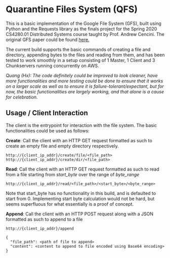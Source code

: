 # Quarantine Files System (QFS)

This is a basic implementation of the Google File System (GFS), built using Python and the Requests library as the finals project for the Spring 2020 CS4280.01 Distributed Systems course taught by Prof. Andrew Cencini. The original GFS paper could be found [here.](https://static.googleusercontent.com/media/research.google.com/en//archive/gfs-sosp2003.pdf)

The current build supports the basic commands of creating a file and directory, appending bytes to the files and reading from them, and has been tested to work smoothly in a setup consisting of 1 Master, 1 Client and 3 Chunkservers running concurrently on AWS.

*Quang (Hx): The code definitely could be improved to look cleaner, have more functionalities and more testing could be done to ensure that it works on a larger scale as well as to ensure it is failure-tolerant/expectant, but for now, the basic functionalities are largely working, and that alone is a cause for celebration.*

## Usage / Client Interaction

The client is the entrypoint for interaction with the file system. The basic functionalities could be used as follows:

**Create**: Call the client with an HTTP GET request formatted as such to create an empty file and empty directory respectively.

```
http://{client_ip_addr}/create/file/<file_path>
http://{client_ip_addr}/create/dir/<file_path>
```

**Read**: Call the client with an HTTP GET request formatted as such to read from a file starting from *start_byte* over the range of *byte_range*

```
http://{client_ip_addr}/read/<file_path>/<start_byte>/<byte_range>
```

Note that start_byte has no functionality in this build, and is defaulted to start from 0. Implementing start byte calculation would not be hard, but seems superfluous for what essentially is a proof of concept.

**Append**: Call the client with an HTTP POST request along with a JSON formatted as such to append to a file

```
http://{client_ip_addr}/append
```
```
{
  "file_path": <path of file to append>
  "content": <content to append to file encoded using Base64 encoding>
}
```

